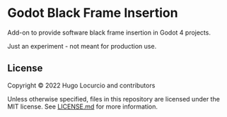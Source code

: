 # Godot Black Frame Insertion

Add-on to provide software black frame insertion in Godot 4 projects.

Just an experiment - not meant for production use.

## License

Copyright © 2022 Hugo Locurcio and contributors

Unless otherwise specified, files in this repository are licensed under the
MIT license. See [LICENSE.md](LICENSE.md) for more information.
